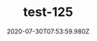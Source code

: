 ---
title: test-125
date: 2020-07-30T07:53:59.980Z
banner_subcontent: asdfsf
category: Personal stories
focus: Developing policy and practice
role: Senior manager
organisation_size: Medium (50-249 employees)
industry: Energy & Utilities
content: Lorem ipsum dolor sit amet, consectetur adipiscing elit, sed do eiusmod tempor incididunt ut labore et dolore magna aliqua. Ut enim ad minim veniam, quis nostrud exercitation ullamco laboris nisi ut aliquip ex ea commodo consequat. Duis aute irure dolor in reprehenderit in voluptate velit esse cillum dolore eu fugiat nulla pariatur. Excepteur sint occaecat cupidatat non proident, sunt in culpa qui officia deserunt mollit anim id est laborum.
---
